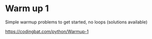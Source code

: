 # Warm up 1

Simple warmup problems to get started, no loops (solutions available)

https://codingbat.com/python/Warmup-1
